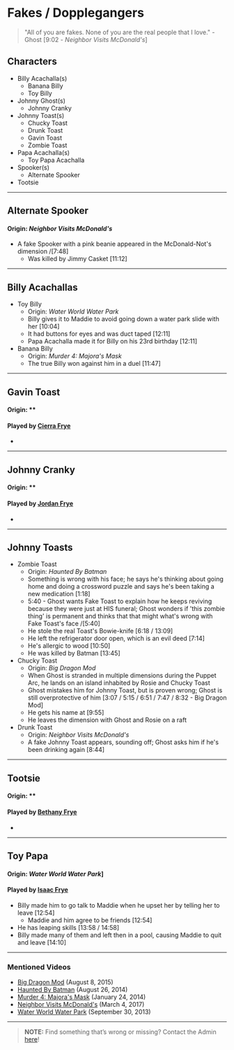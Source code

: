 # Fakes / Dopplegangers

> "All of you are fakes. None of you are the real people that I love." -Ghost \[9:02 - *Neighbor Visits McDonald's*]

## Characters
- Billy Acachalla(s)
  - Banana Billy
  - Toy Billy
- Johnny Ghost(s)
  - Johnny Cranky
- Johnny Toast(s)
  - Chucky Toast
  - Drunk Toast
  - Gavin Toast
  - Zombie Toast
- Papa Acachalla(s)
  - Toy Papa Acachalla
- Spooker(s)
  - Alternate Spooker
- Tootsie

----

## Alternate Spooker
#### Origin: *Neighbor Visits McDonald's*
- A fake Spooker with a pink beanie appeared in the McDonald-Not's dimension /[7:48]
  - Was killed by Jimmy Casket \[11:12]

----

## Billy Acachallas
- Toy Billy
  - Origin: *Water World Water Park*
  - Billy gives it to Maddie to avoid going down a water park slide with her \[10:04]
  - It had buttons for eyes and was duct taped \[12:11]
  - Papa Acachalla made it for Billy on his 23rd birthday \[12:11]
- Banana Billy
  - Origin: *Murder 4: Majora's Mask*
  - The true Billy won against him in a duel \[11:47]

----

## Gavin Toast
#### Origin: **
#### Played by [Cierra Frye](3.Siblings/3.2.Cierra-Frye-ImmortalKyodai.md)
- 

----

## Johnny Cranky
#### Origin: **
#### Played by [Jordan Frye](3.Siblings/3.1.Jordan-Frye-Venturian.md)
- 

----

## Johnny Toasts
- Zombie Toast
  - Origin: *Haunted By Batman*
  - Something is wrong with his face; he says he's thinking about going home and doing a crossword puzzle and says he's been taking a new medication \[1:18]
  - 5:40 - Ghost wants Fake Toast to explain how he keeps reviving because they were just at HIS funeral; Ghost wonders if 'this zombie thing' is permanent and thinks that that might what's wrong with Fake Toast's face /[5:40]
  - He stole the real Toast's Bowie-knife \[6:18 / 13:09]
  - He left the refrigerator door open, which is an evil deed \[7:14]
  - He's allergic to wood \[10:50]
  - He was killed by Batman \[13:45]
- Chucky Toast
  - Origin: *Big Dragon Mod*
  - When Ghost is stranded in multiple dimensions during the Puppet Arc, he lands on an island inhabited by Rosie and Chucky Toast
  - Ghost mistakes him for Johnny Toast, but is proven wrong; Ghost is still overprotective of him \[3:07 / 5:15 / 6:51 / 7:47 / 8:32 - Big Dragon Mod]
  - He gets his name at \[9:55]
  - He leaves the dimension with Ghost and Rosie on a raft
- Drunk Toast
  - Origin: *Neighbor Visits McDonald's*
  - A fake Johnny Toast appears, sounding off; Ghost asks him if he's been drinking again \[8:44]

----

## Tootsie
#### Origin: **
#### Played by [Bethany Frye](3.Siblings/3.3.Bethany-Frye-FlyingPings.md)
- 

----

## Toy Papa
#### Origin: *Water World Water Park*]
#### Played by [Isaac Frye](3.Siblings/3.4.Isaac-Frye-HomelessGoomba.md)
- Billy made him to go talk to Maddie when he upset her by telling her to leave \[12:54]
  - Maddie and him agree to be friends \[12:54]
- He has leaping skills \[13:58 / 14:58]
- Billy made many of them and left then in a pool, causing Maddie to quit and leave \[14:10]

----

### Mentioned Videos
- [Big Dragon Mod](https://youtu.be/nkWX5eoDSEk) \(August 8, 2015)
- [Haunted By Batman](https://youtu.be/LymOGelRMwc) \(August 26, 2014)
- [Murder 4: Majora's Mask](https://www.youtube.com/watch?v=rJShOzX411o) \(January 24, 2014)
- [Neighbor Visits McDonald's](https://youtu.be/hviiaU4UmZA) \(March 4, 2017)
- [Water World Water Park](https://youtu.be/UbMEqAkgO7M) \(September 30, 2013)

----

> **NOTE:** Find something that’s wrong or missing? Contact the Admin [here](./chapter_2.md)!